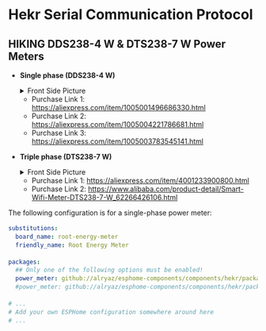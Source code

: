 Hekr Serial Communication Protocol
===

## HIKING DDS238-4 W & DTS238-7 W Power Meters

- **Single phase (DDS238-4 W)**
  <details>
    <summary>Front Side Picture</summary>
    <img src="images/dds238-4-w.webp" alt="HIKING DDS238-4 W Image">
  </details>

   - Purchase Link 1: https://aliexpress.com/item/1005001496686330.html
   - Purchase Link 2: https://aliexpress.com/item/1005004221786681.html
   - Purchase Link 3: https://aliexpress.com/item/1005003783545141.html

- **Triple phase (DTS238-7 W)**
  <details>
    <summary>Front Side Picture</summary>
    <img src="images/dts238-7-w.jpg" alt="HIKING DTS238-7 W Image">
  </details>

   - Purchase Link 1: https://aliexpress.com/item/4001233900800.html
   - Purchase Link 2: https://www.alibaba.com/product-detail/Smart-Wifi-Meter-DTS238-7-W_62266426106.html

The following configuration is for a single-phase power meter:

```yaml
substitutions:
  board_name: root-energy-meter
  friendly_name: Root Energy Meter

packages:
  ## Only one of the following options must be enabled!
  power_meter: github://alryaz/esphome-components/components/hekr/packages/power_meter/single_phase.yaml@main
  #power_meter: github://alryaz/esphome-components/components/hekr/packages/power_meter/triple_phase.yaml@main

# ...
# Add your own ESPHome configuration somewhere around here
# ...
```